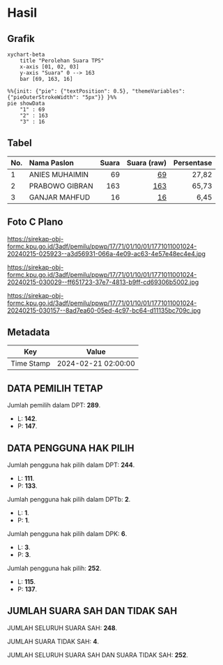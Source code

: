 # Hasil

## Grafik

```mermaid
xychart-beta
    title "Perolehan Suara TPS"
    x-axis [01, 02, 03]
    y-axis "Suara" 0 --> 163
    bar [69, 163, 16]
```

```mermaid
%%{init: {"pie": {"textPosition": 0.5}, "themeVariables": {"pieOuterStrokeWidth": "5px"}} }%%
pie showData
    "1" : 69
    "2" : 163
    "3" : 16
```

## Tabel

| No. | Nama Paslon    | Suara | Suara (raw) | Persentase |
|:--- |:-------------- | -----:| -----------:| ----------:|
| 1   | ANIES MUHAIMIN | 69    | [69][p-1]   | 27,82      |
| 2   | PRABOWO GIBRAN | 163   | [163][p-2]  | 65,73      |
| 3   | GANJAR MAHFUD  | 16    | [16][p-3]   | 6,45       |


[p-1]: https://github.com/gigit-pemilu/pemilu-2024-17-bengkulu/blob/main/pilpres/hitung-suara/sub/17-bengkulu/sub/71-kota-bengkulu/sub/01-selebar/sub/1001-pagar-dewa/sub/024-tps/sub/paslon-1.txt
[p-2]: https://github.com/gigit-pemilu/pemilu-2024-17-bengkulu/blob/main/pilpres/hitung-suara/sub/17-bengkulu/sub/71-kota-bengkulu/sub/01-selebar/sub/1001-pagar-dewa/sub/024-tps/sub/paslon-2.txt
[p-3]: https://github.com/gigit-pemilu/pemilu-2024-17-bengkulu/blob/main/pilpres/hitung-suara/sub/17-bengkulu/sub/71-kota-bengkulu/sub/01-selebar/sub/1001-pagar-dewa/sub/024-tps/sub/paslon-3.txt

## Foto C Plano

https://sirekap-obj-formc.kpu.go.id/3adf/pemilu/ppwp/17/71/01/10/01/1771011001024-20240215-025923--a3d56931-066a-4e09-ac63-4e57e48ec4e4.jpg

https://sirekap-obj-formc.kpu.go.id/3adf/pemilu/ppwp/17/71/01/10/01/1771011001024-20240215-030029--ff651723-37e7-4813-b9ff-cd69306b5002.jpg

https://sirekap-obj-formc.kpu.go.id/3adf/pemilu/ppwp/17/71/01/10/01/1771011001024-20240215-030157--8ad7ea60-05ed-4c97-bc64-d11135bc709c.jpg


## Metadata

| Key        | Value               |
| ---------- | ------------------- |
| Time Stamp | 2024-02-21 02:00:00 |


## DATA PEMILIH TETAP

Jumlah pemilih dalam DPT: **289**.
 * L: **142**.
 * P: **147**.

## DATA PENGGUNA HAK PILIH

Jumlah pengguna hak pilih dalam DPT: **244**.
 * L: **111**.
 * P: **133**.

Jumlah pengguna hak pilih dalam DPTb: **2**.
 * L: **1**.
 * P: **1**.

Jumlah pengguna hak pilih dalam DPK: **6**.
 * L: **3**.
 * P: **3**.

Jumlah pengguna hak pilih: **252**.
 * L: **115**.
 * P: **137**.

## JUMLAH SUARA SAH DAN TIDAK SAH

JUMLAH SELURUH SUARA SAH: **248**.

JUMLAH SUARA TIDAK SAH: **4**.

JUMLAH SELURUH SUARA SAH DAN SUARA TIDAK SAH: **252**.


